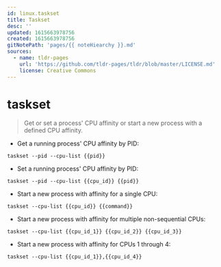 ```yaml
---
id: linux.taskset
title: Taskset
desc: ''
updated: 1615663978756
created: 1615663978756
gitNotePath: 'pages/{{ noteHiearchy }}.md'
sources:
  - name: tldr-pages
    url: 'https://github.com/tldr-pages/tldr/blob/master/LICENSE.md'
    license: Creative Commons
---
```

# taskset

> Get or set a process' CPU affinity or start a new process with a defined CPU affinity.

- Get a running process' CPU affinity by PID:

`taskset --pid --cpu-list {{pid}}`

- Set a running process' CPU affinity by PID:

`taskset --pid --cpu-list {{cpu_id}} {{pid}}`

- Start a new process with affinity for a single CPU:

`taskset --cpu-list {{cpu_id}} {{command}}`

- Start a new process with affinity for multiple non-sequential CPUs:

`taskset --cpu-list {{cpu_id_1}} {{cpu_id_2}} {{cpu_id_3}}`

- Start a new process with affinity for CPUs 1 through 4:

`taskset --cpu-list {{cpu_id_1}},{{cpu_id_4}}`

